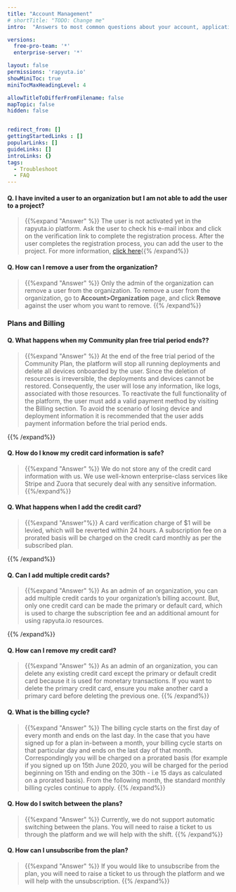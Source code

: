 ```yaml
---
title: "Account Management"
# shortTitle: "TODO: Change me"
intro:  "Answers to most common questions about your account, applications and the platform"

versions:
  free-pro-team: '*'
  enterprise-server: '*'

layout: false
permissions: 'rapyuta.io'
showMiniToc: true
miniTocMaxHeadingLevel: 4

allowTitleToDifferFromFilename: false
mapTopic: false
hidden: false


redirect_from: []
gettingStartedLinks : []
popularLinks: []
guideLinks: []
introLinks: {}
tags:
  - Troubleshoot
  - FAQ
---
```


#### Q. I have invited a user to an organization but I am not able to add the user to a project?
> {{%expand "Answer" %}}
  The user is not activated yet in the rapyuta.io platform. Ask the user to check his e-mail inbox and click on the verification link to complete the registration process. After the user completes the registration process, you can add the user to the project. For more information, [click here](/how-to-guides/account-management/managing-users/)
​{{% /expand%}}
#### Q. How can I remove a user from the organization?
> {{%expand "Answer" %}}
  Only the admin of the organization can remove a user from the organization. To remove a user from the organization, go to **Account>Organization** page, and click **Remove** against the user whom you want to remove.
​{{% /expand%}}



### Plans and Billing

#### Q. What happens when my Community plan free trial period ends??
> {{%expand "Answer" %}}
At the end of the free trial period of the Community Plan, the platform will stop all running deployments and delete all devices onboarded by the user. Since the deletion of resources is irreversible, the deployments and devices cannot be restored. Consequently, the user will lose any information, like logs, associated with those resources. To reactivate the full functionality of the platform, the user must add a valid payment method by visiting the Billing section. To avoid the scenario of losing device and deployment information it is recommended that the user adds payment information before the trial period ends.

{{% /expand%}}
 
#### Q. How do I know my credit card information is safe?
> {{%expand "Answer" %}}
We do not store any of the credit card information with us. We use well-known enterprise-class services like Stripe and Zuora that securely deal with any sensitive information.
{{%/expand%}}

#### Q. What happens when I add the credit card?
> {{%expand "Answer"%}}
A card verification charge of $1 will be levied, which will be reverted within 24 hours. A subscription fee on a prorated basis will be charged on the credit card monthly as per the subscribed plan.

{{% /expand%}}
 
#### Q. Can I add multiple credit cards?
> {{%expand "Answer" %}}
As an admin of an organization, you can add multiple credit cards to your organization’s billing account. But, only one credit card can be made the primary or default card, which is used to charge the subscription fee and an additional amount for using rapyuta.io resources.

{{% /expand%}}

#### Q. How can I remove my credit card?
> {{%expand "Answer" %}}
As an admin of an organization, you can delete any existing credit card except the primary or default credit card because it is used for monetary transactions. If you want to delete the primary credit card, ensure you make another card a primary card before deleting the previous one.
{{% /expand%}}

#### Q. What is the billing cycle?
> {{%expand "Answer" %}}
The billing cycle starts on the first day of every month and ends on the last day. In the case that you have signed up for a plan in-between a month, your billing cycle starts on that particular day and ends on the last day of that month. Correspondingly you will be charged on a prorated basis (for example if you signed up on 15th June 2020, you will be charged for the period beginning on 15th and ending on the 30th - i.e 15 days as calculated on a prorated basis). From the following month, the standard monthly billing cycles continue to apply.
{{% /expand%}}

#### Q. How do I switch between the plans?
> {{%expand "Answer" %}}
Currently, we do not support automatic switching between the plans. You will need to raise a ticket to us through the platform and we will help with the shift.
{{% /expand%}}


#### Q. How can I unsubscribe from the plan?
> {{%expand "Answer" %}}
If you would like to unsubscribe from the plan, you will need to raise a ticket to us through the platform and we will help with the unsubscription.
{{% /expand%}}
